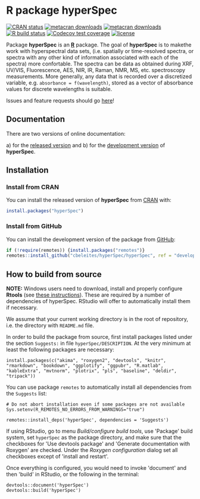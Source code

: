 # R package **hyperSpec**

<!-- badges: start -->
[![CRAN status](https://www.r-pkg.org/badges/version-last-release/hyperSpec)](https://cran.r-project.org/package=hyperSpec)
[![metacran downloads](https://cranlogs.r-pkg.org/badges/grand-total/hyperSpec)](https://cran.r-project.org/package=hyperSpec)
[![metacran downloads](https://cranlogs.r-pkg.org/badges/hyperSpec)](https://cran.r-project.org/package=hyperSpec)
[![R build status](https://github.com/cbeleites/hyperSpec/workflows/R-CMD-check/badge.svg)](https://github.com/cbeleites/hyperSpec/actions)
[![Codecov test coverage](https://codecov.io/gh/cbeleites/hyperSpec/branch/develop/graph/badge.svg)](https://codecov.io/gh/cbeleites/hyperSpec?branch=develop)
[![license](https://img.shields.io/badge/license-GPL--3-blue.svg)](https://www.gnu.org/licenses/gpl-3.0.en.html)
<!-- badges: end -->

<!-- ---------------------------------------------------------------------- -->


Package **hyperSpec** is an [**R**](https://www.r-project.org/) package.
The goal of **hyperSpec** is to makethe work with hyperspectral data sets, (i.e. spatially or time-resolved spectra, or spectra with any other kind of information associated with each of the spectra) more confortable.
The spectra can be data as obtained during XRF, UV/VIS, Fluorescence, AES, NIR, IR, Raman, NMR, MS, etc. spectroscopy measurements.
More generally, any data that is recorded over a discretized variable, e.g. `absorbance = f(wavelength)`, stored as a vector of absorbance values for discrete wavelengths is suitable.

Issues and feature requests should go [here](https://github.com/cbeleites/hyperSpec/issues)!

<!-- ---------------------------------------------------------------------- -->

## Documentation

There are two versions of online documentation:

a) for the [released version](https://cbeleites.github.io/hyperSpec/) and
b) for the [development version](https://cbeleites.github.io/hyperSpec/dev/) of **hyperSpec**.

<!-- ---------------------------------------------------------------------- -->

## Installation

### Install from CRAN

You can install the released version of **hyperSpec** from [CRAN](https://cran.r-project.org/package=hyperSpec) with:

```r
install.packages("hyperSpec")
```

### Install from GitHub

You can install the development version of the package from [GitHub](https://github.com/cbeleites/hyperSpec):

```r 
if (!require(remotes)) {install.packages("remotes")}
remotes::install_github("cbeleites/hyperSpec/hyperSpec", ref = "develop")
```

## How to build from source

**NOTE:** Windows users need to download, install and properly configure **Rtools** (see [these instructions](https://cran.r-project.org/bin/windows/Rtools/)). These are required by a number of dependencies of hyperSpec. RStudio will offer to automatically install them if necessary.

We assume that your current working directory is in the root of repository, i.e. the directory with `README.md` file.

In order to build the package from source, first install packages listed under the section `Suggests:` in file `hyperSpec/DESCRIPTION`. At the very minimum at least the following packages are necessary:

```
install.packages(c("akima", "roxygen2", "devtools", "knitr", "rmarkdown", "bookdown", "ggplotify", "ggpubr", "R.matlab", "kableExtra", "mvtnorm", "plotrix", "pls", "baseline", "deldir", "tripack"))
```

You can use package `remotes` to automatically install all dependencies from the `Suggests` list:

```
# Do not abort installation even if some packages are not available
Sys.setenv(R_REMOTES_NO_ERRORS_FROM_WARNINGS="true")

remotes::install_deps('hyperSpec', dependencies = 'Suggests')
```

If using RStudio, go to menu *Build/configure build tools*, use 'Package' build system, set `hyperSpec` as the package directory, and make sure that the checkboxes for 'Use devtools package' and 'Generate documentation with Roxygen' are checked. Under the *Roxygen configuration* dialog set all checkboxes except of 'install and restart'.

Once everything is configured, you would need to invoke 'document' and then 'build' in RStudio, or the following in the terminal:

```
devtools::document('hyperSpec')
devtools::build('hyperSpec')
```
